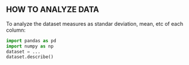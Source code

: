 ## HOW TO ANALYZE DATA 

To analyze the dataset measures as standar deviation, mean, etc of each column: 

```PYTHON 
import pandas as pd
import numpy as np 
dataset = ...
dataset.describe()
```

